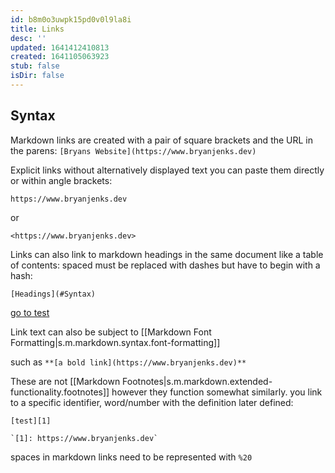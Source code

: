 ```yaml
---
id: b8m0o3uwpk15pd0v0l9la8i
title: Links
desc: ''
updated: 1641412410813
created: 1641105063923
stub: false
isDir: false
---
```



## Syntax

Markdown links are created with a pair of square brackets and the URL in the parens: `[Bryans Website](https://www.bryanjenks.dev)`

Explicit links without alternatively displayed text you can paste them directly or within angle brackets:

`https://www.bryanjenks.dev`

or

`<https://www.bryanjenks.dev>`

Links can also link to markdown headings in the same document like a table of contents: spaced must be replaced with dashes but have to begin with a hash:

`[Headings](#Syntax)`

[go to test](#test)

Link text can also be subject to [[Markdown Font Formatting|s.m.markdown.syntax.font-formatting]]

such as `**[a bold link](https://www.bryanjenks.dev)**`

These are not [[Markdown Footnotes|s.m.markdown.extended-functionality.footnotes]] however they function somewhat similarly. you link to a specific identifier, word/number with the definition later defined:

`[test][1]`

```
`[1]: https://www.bryanjenks.dev`
```

spaces in markdown links need to be represented with `%20` 
